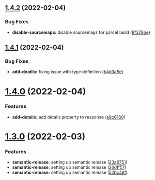 ## [1.4.2](https://github.com/abhishek-shaji/middy-exception-handler/compare/v1.4.1...v1.4.2) (2022-02-04)


### Bug Fixes

* **disable-sourcemaps:** disable sourcemaps for parcel build ([8f379be](https://github.com/abhishek-shaji/middy-exception-handler/commit/8f379be01aaf5a0ccbdd2b2489a4ec80bcd0c235))

## [1.4.1](https://github.com/abhishek-shaji/middy-exception-handler/compare/v1.4.0...v1.4.1) (2022-02-04)


### Bug Fixes

* **add-deatils:** fixing issue with type definition ([b4d3a8e](https://github.com/abhishek-shaji/middy-exception-handler/commit/b4d3a8e354b9f9906e3917559ffd1eb138c60de3))

# [1.4.0](https://github.com/abhishek-shaji/middy-exception-handler/compare/v1.3.0...v1.4.0) (2022-02-04)


### Features

* **add-details:** add details property to response ([e9c6160](https://github.com/abhishek-shaji/middy-exception-handler/commit/e9c61606d7b2a59ae555e589689cfa38a67d838c))

# [1.3.0](https://github.com/abhishek-shaji/middy-exception-handler/compare/v1.2.0...v1.3.0) (2022-02-03)


### Features

* **semantic-release:** setting up semantic release ([23a8751](https://github.com/abhishek-shaji/middy-exception-handler/commit/23a87510e891f3f979ca650b7276c2371f83a893))
* **semantic-release:** setting up semantic release ([26dff57](https://github.com/abhishek-shaji/middy-exception-handler/commit/26dff57de13877983893b654ad2817bc7fb828c1))
* **semantic-release:** setting up semantic release ([52bc49f](https://github.com/abhishek-shaji/middy-exception-handler/commit/52bc49feaeca1b8e2030a003dbb47aa114ea552e))
